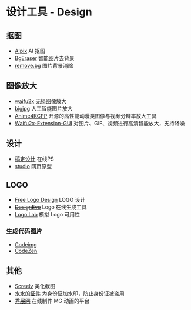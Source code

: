 # 设计工具 - Design

## 抠图
- [AIpix](https://aipix.net/)
AI 抠图
- [BgEraser](https://bgeraser.com/)
智能图片去背景
- [remove.bg](https://www.remove.bg/zh)
图片背景消除

## 图像放大
- [waifu2x](http://waifu2x.udp.jp/)
无损图像放大
- [bigjpg](https://bigjpg.com/)
人工智能图片放大
- [Anime4KCPP](https://github.com/TianZerL/Anime4KCPP)
开源的高性能动漫类图像与视频分辨率放大工具  
- [Waifu2x-Extension-GUI](https://github.com/AaronFeng753/Waifu2x-Extension-GUI)
对图片、GIF、视频进行高清智能放大，支持降噪

## 设计
- [稿定设计](https://ps.gaoding.com/#/)
在线PS
- [studio](https://studio.design/)
网页原型

## LOGO
- [Free Logo Design](https://www.freelogodesign.org/)
LOGO 设计
- ~~[DesignEvo](https://www.designevo.com/cn/)~~
Logo 在线生成工具
- [Logo Lab](https://logolab.app/home)
模拟 Logo 可用性

### 生成代码图片

- [Codeimg](https://codeimg.io/)
- [CodeZen](http://codezen.rishimohan.me/)


## 其他
- [Screely](https://www.screely.com/)
美化截图
- [水水的证件](http://www.simpletool.cn/)
为身份证加水印，防止身份证被盗用
- ~~[秀展网](https://www.xiuzhan365.com/)~~
在线制作 MG 动画的平台